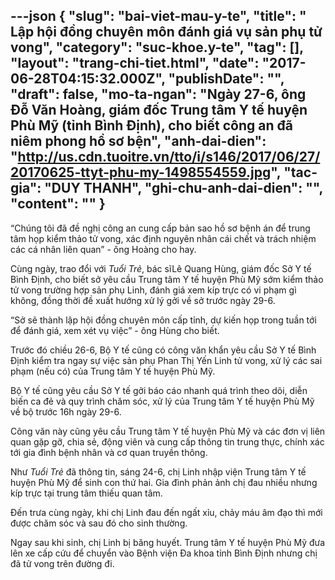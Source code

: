 ---json
{
    "slug": "bai-viet-mau-y-te",
    "title": "​Lập hội đồng chuyên môn đánh giá vụ sản phụ tử vong",
    "category": "suc-khoe.y-te",
    "tag": [],
    "layout": "trang-chi-tiet.html",
    "date": "2017-06-28T04:15:32.000Z",
    "publishDate": "",
    "draft": false,
    "mo-ta-ngan": "Ngày 27-6, ông Đỗ Văn Hoàng, giám đốc Trung tâm Y tế huyện Phù Mỹ (tỉnh Bình Định), cho biết công an đã niêm phong hồ sơ bện",
    "anh-dai-dien": "http://us.cdn.tuoitre.vn/tto/i/s146/2017/06/27/20170625-ttyt-phu-my-1498554559.jpg",
    "tac-gia": "DUY THANH",
    "ghi-chu-anh-dai-dien": "",
    "__content__": ""
}
---
<p>&ldquo;Chúng t&ocirc;i đã đ&ecirc;̀ nghị c&ocirc;ng an cung c&acirc;́p bản sao h&ocirc;̀ sơ b&ecirc;̣nh án đ&ecirc;̉ trung t&acirc;m họp ki&ecirc;̉m thảo tử vong, xác định nguy&ecirc;n nh&acirc;n cái ch&ecirc;́t và trách nhi&ecirc;̣m các cá nh&acirc;n li&ecirc;n quan&rdquo; -&nbsp;&ocirc;ng Hoàng cho hay.</p>

<p>Cùng ngày, trao đ&ocirc;̉i với&nbsp;<em>Tu&ocirc;̉i Trẻ</em>, b&aacute;c sĩL&ecirc; Quang Hùng, giám đ&ocirc;́c Sở Y t&ecirc;́ Bình Định, cho bi&ecirc;́t sở y&ecirc;u c&acirc;̀u Trung t&acirc;m Y t&ecirc;́ huy&ecirc;̣n Phù Mỹ sớm ki&ecirc;̉m thảo tử vong trường hợp sản phụ Linh, đánh giá xem kíp trực có vi phạm gì kh&ocirc;ng, đ&ocirc;̀ng thời đ&ecirc;̀ xu&acirc;́t hướng xử lý&nbsp;gởi v&ecirc;̀ sở trước ngày 29-6.</p>

<p>&ldquo;Sở sẽ thành l&acirc;̣p h&ocirc;̣i đ&ocirc;̀ng chuy&ecirc;n m&ocirc;n c&acirc;́p tỉnh, dự&nbsp;ki&ecirc;́n&nbsp;họp trong tu&acirc;̀n tới đ&ecirc;̉ đánh giá, xem xét vụ vi&ecirc;̣c&rdquo; -&nbsp;&ocirc;ng Hùng cho bi&ecirc;́t.</p>

<p>Trước đó&nbsp;chi&ecirc;̀u 26-6, B&ocirc;̣ Y t&ecirc;́ cũng có c&ocirc;ng văn kh&acirc;̉n y&ecirc;u c&acirc;̀u Sở Y t&ecirc;́ Bình Định ki&ecirc;̉m tra ngay sự vi&ecirc;̣c sản phụ Phan Thị Y&ecirc;́n Linh tử vong, xử lý các sai phạm (n&ecirc;́u có) của Trung t&acirc;m Y t&ecirc;́ huy&ecirc;̣n Phù Mỹ.</p>

<p>B&ocirc;̣ Y t&ecirc;́ cũng y&ecirc;u c&acirc;̀u Sở Y t&ecirc;́ gởi báo cáo nhanh quá trình theo dõi, di&ecirc;̃n bi&ecirc;́n ca đẻ và quy trình chăm sóc, xử lý của Trung t&acirc;m Y t&ecirc;́ huy&ecirc;̣n Phù Mỹ v&ecirc;̀ b&ocirc;̣ trước 16h ngày 29-6.</p>

<p>C&ocirc;ng văn này cũng y&ecirc;u c&acirc;̀u Trung t&acirc;m Y t&ecirc;́ huy&ecirc;̣n Phù Mỹ và các đơn vị li&ecirc;n quan gặp gỡ, chia sẻ, đ&ocirc;̣ng vi&ecirc;n và cung c&acirc;́p th&ocirc;ng tin trung thực, chính xác tới gia đình b&ecirc;̣nh nh&acirc;n và cơ quan truy&ecirc;̀n th&ocirc;ng.</p>

<p>Như&nbsp;<em>Tu&ocirc;̉i Trẻ</em>&nbsp;đã th&ocirc;ng tin, sáng 24-6, chị Linh nh&acirc;̣p vi&ecirc;̣n Trung t&acirc;m Y t&ecirc;́ huy&ecirc;̣n Phù Mỹ đ&ecirc;̉ sinh con thứ hai. Gia đình phản ảnh chị đau nhi&ecirc;̀u nhưng kíp trực tại trung t&acirc;m thi&ecirc;́u quan t&acirc;m.</p>

<p>Đ&ecirc;́n trưa cùng ngày, khi chị Linh đau đ&ecirc;́n ng&acirc;́t xỉu, chảy máu &acirc;m đạo thì mới được chăm sóc và sau đó cho sinh thường.</p>

<p>Ngay sau khi sinh, chị Linh bị băng huy&ecirc;́t. Trung t&acirc;m Y t&ecirc;́ huy&ecirc;̣n Phù Mỹ đưa l&ecirc;n xe c&acirc;́p cứu đ&ecirc;̉ chuy&ecirc;̉n vào B&ecirc;̣nh vi&ecirc;̣n Đa khoa tỉnh Bình Định&nbsp;nhưng chị đã tử vong tr&ecirc;n đường đi.</p>
